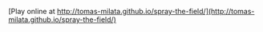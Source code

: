 [Play online at http://tomas-milata.github.io/spray-the-field/](http://tomas-milata.github.io/spray-the-field/)